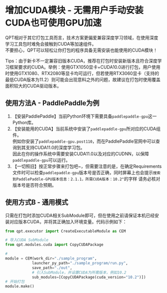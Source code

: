 # 增加CUDA模块 - 无需用户手动安装CUDA也可使用GPU加速

QPT相对于其它打包工具而言，技术方案更偏爱兼容深度学习领域，在使用深度学习工具包时难免会接触到CUDA等加速组件。  
不要担心，QPT可以轻松让你打包的程序具备无需安装也能使用的CUDA模块！

Tips：由于新卡不一定兼容旧版本CUDA，推荐在打包时安装新版本且符合深度学习框架要求的CUDA。举例：使用GTX1050显卡+CUDA10.0进行打包，用户使用时使用GTX1080、RTX2080等显卡均可运行，但若使用RTX3060显卡（支持的最低CUDA版本为11.2）则可能会出现意料之外的问题，故建议在打包时使用覆盖面积较大的CUDA驱动版本。

## 使用方法A - PaddlePaddle为例
1. 【安装PaddlePaddle】当前Python环境下需要具备`paddlepaddle-gpu`这一Python库。
2. 【安装能用的CUDA】当前系统中安装了`paddlepaddle-gpu`所对应的CUDA组件。  
   例如你安装了`paddlepaddle-gpu.post110`，而在PaddlePaddle官网中可以查询到其支持CUDA11.0的深度学习包。   
   因此在你的操作系统中需要安装CUDA11.0以及对应的CUDNN，以保障`paddlepaddle-gpu`可以运行。
3. 【一切照旧】按正常步骤来打包吧~，但需要注意的是，在确定Requirements文件时可以检查`paddlepaddle-gpu`版本号是否正确，同时屏幕上也会提示`搜索到PaddlePaddle-GPU版本信息：2.1.1，所需CUDA版本：10.2"`的字样
请务必核对版本号是否符合预期。

## 使用方式B - 通用模式

只需在打包时添加CUDA相关SubModule即可，但在使用之前请保证本机已经安装对应版本CUDA，并将其正确加入环境变量。代码示例如下：  

```python
from qpt.executor import CreateExecutableModule as CEM

# 导入CUDA SubModule
from qpt.modules.cuda import CopyCUDAPackage

#                                                        
module = CEM(work_dir="./sample_program",                
            launcher_py_path="./sample_program/run.py", 
            save_path="./out",
            # 引入SubModule，并设置CUDA为所需版本，例如10.2
            sub_modules=[CopyCUDAPackage(cuda_version="10.2")])
# 开始打包
module.make()
```
